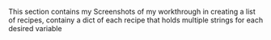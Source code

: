 This section contains my Screenshots of my workthrough in creating a list of recipes, containy a dict of each recipe that holds multiple strings for each desired variable
